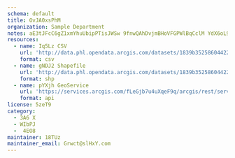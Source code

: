 ```yaml
---
schema: default
title: OvJA0xsPhM 
organization: Sample Department 
notes: aE3tJFcC6gZ1xmYhuUbipPTisJWSw 9fnwQAhDvjmBHoVFGPWlBqCclM YdX6oL9f5X4r83ORugqL2rtb7GakeZTQekxy0zpSK4E 
resources:
  - name: Iq5Lz CSV
    url: 'http://data.phl.opendata.arcgis.com/datasets/1839b35258604422b0b520cbb668df0d_0.csv'
    format: csv
  - name: gNDJ2 Shapefile
    url: 'http://data.phl.opendata.arcgis.com/datasets/1839b35258604422b0b520cbb668df0d_0.zip'
    format: shp
  - name: pYXjh GeoService
    url: 'https://services.arcgis.com/fLeGjb7u4uXqeF9q/arcgis/rest/services/Air_Monitoring_Stations/FeatureServer/0/query'
    format: api
license: 5zeT9 
category:
  - 3A6 X 
  - WIbPJ 
  -  4EO8 
maintainer: 18TUz  
maintainer_email: Grwct@slHxY.com
---
```

